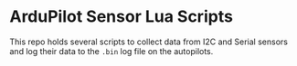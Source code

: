 # ArduPilot Sensor Lua Scripts

This repo holds several scripts to collect data from I2C and Serial sensors
and log their data to the `.bin` log file on the autopilots.
